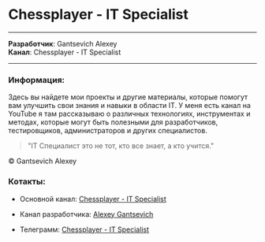 # Chessplayer - IT Specialist 
---

__Разработчик__: Gantsevich Alexey  
__Канал__: Chessplayer - IT Specialist  
  

---

### Информация:  
Здесь вы найдете мои проекты и другие материалы, которые помогут вам улучшить свои знания и навыки в области IT. У меня есть канал на YouTube я там рассказываю о различных технологиях, инструментах и методах, которые могут быть полезными для разработчиков, тестировщиков, администраторов и других специалистов. 


>"IT Специалист это не тот, кто все знает, а кто учится."

© Gantsevich Alexey


### Котакты: 
* Основной канал: [Chessplayer - IT Specialist](https://www.youtube.com/@chessplayeritspecialist)  
* Канал разработчика: [Alexey Gantsevich](https://www.youtube.com/channel/UCt7oE2_eelKlB88rXJ00jXg)

* Телеграмм: [Chessplayer - IT Specialist](https://t.me/Chessplayer_IT_Specialist)



